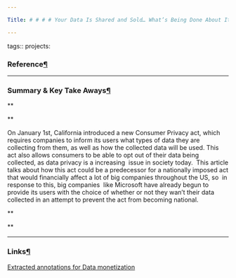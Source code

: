 ```yaml
---

Title: # # # # Your Data Is Shared and Sold… What’s Being Done About It?date: 2023-03-06 type: Article:

---
```


tags:: projects:[](https://natmeng.github.io/memx2/sources/Data_Selling/)

### Reference[¶](https://natmeng.github.io/memx2/sources/Data_Selling/#reference "Permanent link")



---

### Summary & Key Take Aways[¶](https://natmeng.github.io/memx2/sources/Data_Selling/#summary-key-take-aways "Permanent link")
**

**

On January 1st, California introduced a new Consumer Privacy act, which requires companies to inform its users what types of data they are collecting from them, as well as how the collected data will be used. This act also allows consumers to be able to opt out of their data being collected, as data privacy is a increasing  issue in society today.  This article talks about how this act could be a predecessor for a nationally imposed act that would financially affect a lot of big companies throughout the US, so  in response to this, big companies  like Microsoft have already begun to provide its users with the choice of whether or not they wan’t their data collected in an attempt to prevent the act from becoming national.

**

  
**


---

### Links[¶](https://natmeng.github.io/memx2/sources/Data_Selling/#links "Permanent link")

[Extracted annotations for Data monetization](https://natmeng.github.io/memx2/annotations/Data_Selling/) 





